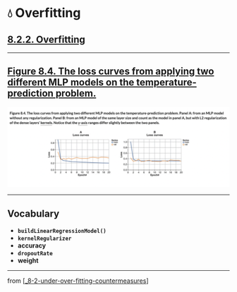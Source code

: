 # 💧 Overfitting

## [**8.2.2.** Overfitting](https://livebook.manning.com/book/deep-learning-with-javascript/chapter-8/43)

---

## [**Figure 8.4.** The loss curves from applying two different MLP models on the temperature-prediction problem.](https://livebook.manning.com/book/deep-learning-with-javascript/chapter-8/ch08fig04)

<img src="../../../assets/figures/Figure_8-4.png">

---

## **Vocabulary**

- **`buildLinearRegressionModel()`**
- **`kernelRegularizer`**
- **accuracy**
- **`dropoutRate`**
- **weight**

<link rel="stylesheet" type="text/css" media="all" href="../../../assets/css/custom.css" />

---

from [[_8-2-under-over-fitting-countermeasures]]

[//begin]: # "Autogenerated link references for markdown compatibility"
[_8-2-under-over-fitting-countermeasures]: _8-2-under-over-fitting-countermeasures.md "💧 Under Over Fit Counter Measures"
[//end]: # "Autogenerated link references"
